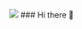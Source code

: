 <img src="https://capsule-render.vercel.app/api?type=waving&height=300&color=gradient&text=Welcome%20to%20Minseo's%20Github&fontSize=56" />
### Hi there 👋
